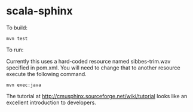 scala-sphinx
============

To build:
```
mvn test
```

To run:

Currently this uses a hard-coded resource named sibbes-trim.wav 
specified in pom.xml.  You will need to change that to another 
resource execute the following command.

```
mvn exec:java
```

The tutorial at http://cmusphinx.sourceforge.net/wiki/tutorial looks like an excellent introduction to developers.
